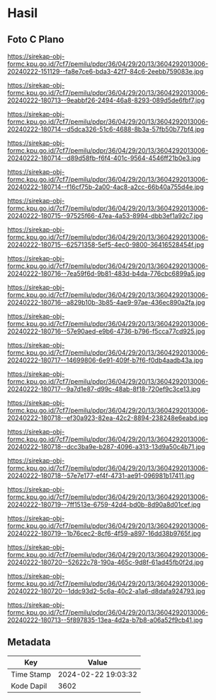 # Hasil

## Foto C Plano

https://sirekap-obj-formc.kpu.go.id/7cf7/pemilu/pdpr/36/04/29/20/13/3604292013006-20240222-151129--fa8e7ce6-bda3-42f7-84c6-2eebb759083e.jpg

https://sirekap-obj-formc.kpu.go.id/7cf7/pemilu/pdpr/36/04/29/20/13/3604292013006-20240222-180713--9eabbf26-2494-46a8-8293-089d5de6fbf7.jpg

https://sirekap-obj-formc.kpu.go.id/7cf7/pemilu/pdpr/36/04/29/20/13/3604292013006-20240222-180714--d5dca326-51c6-4688-8b3a-57fb50b77bf4.jpg

https://sirekap-obj-formc.kpu.go.id/7cf7/pemilu/pdpr/36/04/29/20/13/3604292013006-20240222-180714--d89d58fb-f6f4-401c-9564-4546ff21b0e3.jpg

https://sirekap-obj-formc.kpu.go.id/7cf7/pemilu/pdpr/36/04/29/20/13/3604292013006-20240222-180714--f16cf75b-2a00-4ac8-a2cc-66b40a755d4e.jpg

https://sirekap-obj-formc.kpu.go.id/7cf7/pemilu/pdpr/36/04/29/20/13/3604292013006-20240222-180715--97525f66-47ea-4a53-8994-dbb3ef1a92c7.jpg

https://sirekap-obj-formc.kpu.go.id/7cf7/pemilu/pdpr/36/04/29/20/13/3604292013006-20240222-180715--62571358-5ef5-4ec0-9800-36416528454f.jpg

https://sirekap-obj-formc.kpu.go.id/7cf7/pemilu/pdpr/36/04/29/20/13/3604292013006-20240222-180716--7ea59f6d-9b81-483d-b4da-776cbc6899a5.jpg

https://sirekap-obj-formc.kpu.go.id/7cf7/pemilu/pdpr/36/04/29/20/13/3604292013006-20240222-180716--a829b10b-3b85-4ae9-97ae-436ec890a2fa.jpg

https://sirekap-obj-formc.kpu.go.id/7cf7/pemilu/pdpr/36/04/29/20/13/3604292013006-20240222-180716--57e90aed-e9b6-4736-b796-f5cca77cd925.jpg

https://sirekap-obj-formc.kpu.go.id/7cf7/pemilu/pdpr/36/04/29/20/13/3604292013006-20240222-180717--14699806-6e91-409f-b7f6-f0db4aadb43a.jpg

https://sirekap-obj-formc.kpu.go.id/7cf7/pemilu/pdpr/36/04/29/20/13/3604292013006-20240222-180717--9a7d1e87-d99c-48ab-8f18-720ef9c3ce13.jpg

https://sirekap-obj-formc.kpu.go.id/7cf7/pemilu/pdpr/36/04/29/20/13/3604292013006-20240222-180718--ef30a923-82ea-42c2-8894-238248e6eabd.jpg

https://sirekap-obj-formc.kpu.go.id/7cf7/pemilu/pdpr/36/04/29/20/13/3604292013006-20240222-180718--dcc3ba9e-b287-4096-a313-13d9a50c4b71.jpg

https://sirekap-obj-formc.kpu.go.id/7cf7/pemilu/pdpr/36/04/29/20/13/3604292013006-20240222-180718--57e7e177-ef4f-4731-ae91-096981b17411.jpg

https://sirekap-obj-formc.kpu.go.id/7cf7/pemilu/pdpr/36/04/29/20/13/3604292013006-20240222-180719--7ff1513e-6759-42d4-bd0b-8d90a8d01cef.jpg

https://sirekap-obj-formc.kpu.go.id/7cf7/pemilu/pdpr/36/04/29/20/13/3604292013006-20240222-180719--1b76cec2-8cf6-4f59-a897-16dd38b9765f.jpg

https://sirekap-obj-formc.kpu.go.id/7cf7/pemilu/pdpr/36/04/29/20/13/3604292013006-20240222-180720--52622c78-190a-465c-9d8f-61ad45fb0f2d.jpg

https://sirekap-obj-formc.kpu.go.id/7cf7/pemilu/pdpr/36/04/29/20/13/3604292013006-20240222-180720--1ddc93d2-5c6a-40c2-a1a6-d8dafa924793.jpg

https://sirekap-obj-formc.kpu.go.id/7cf7/pemilu/pdpr/36/04/29/20/13/3604292013006-20240222-180713--5f897835-13ea-4d2a-b7b8-a06a52f9cb41.jpg


## Metadata

| Key        | Value               |
| ---------- | ------------------- |
| Time Stamp | 2024-02-22 19:03:32 |
| Kode Dapil | 3602                |



